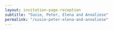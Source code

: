 ```yaml
---
layout: invitation-page-reception
subtitle: "Susie, Peter, Elena and Annaliese"
permalink: "/susie-peter-elena-and-annaliese"
---
```

        